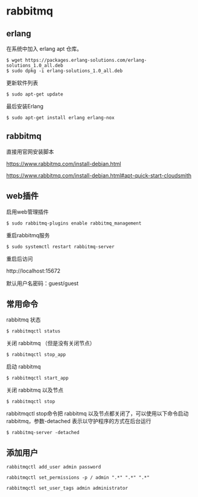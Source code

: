 # rabbitmq

## erlang

在系统中加入 erlang apt 仓库。

```
$ wget https://packages.erlang-solutions.com/erlang-solutions_1.0_all.deb
$ sudo dpkg -i erlang-solutions_1.0_all.deb
```

更新软件列表

```
$ sudo apt-get update
```

最后安装Erlang

```
$ sudo apt-get install erlang erlang-nox
```

## rabbitmq

直接用官网安装脚本

https://www.rabbitmq.com/install-debian.html

https://www.rabbitmq.com/install-debian.html#apt-quick-start-cloudsmith


## web插件

启用web管理插件

```
$ sudo rabbitmq-plugins enable rabbitmq_management
```

重启rabbitmq服务

```
$ sudo systemctl restart rabbitmq-server
```

重启后访问

http://localhost:15672

默认用户名密码：guest/guest

## 常用命令

rabbitmq 状态

```
$ rabbitmqctl status
```

关闭 rabbitmq （但是没有关闭节点）

```
$ rabbitmqctl stop_app
```

启动 rabbitmq

```
$ rabbitmqctl start_app
```

关闭 rabbitmq 以及节点

```
$ rabbitmqctl stop
```

rabbitmqctl stop命令把 rabbitmq 以及节点都关闭了，可以使用以下命令启动 rabbitmq，参数-detached 表示以守护程序的方式在后台运行

```
$ rabbitmq-server -detached
```

## 添加用户

```
rabbitmqctl add_user admin password

rabbitmqctl set_permissions -p / admin ".*" ".*" ".*"

rabbitmqctl set_user_tags admin administrator
```

